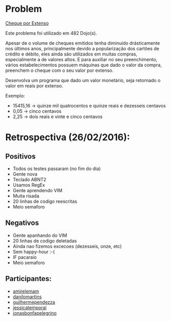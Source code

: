 Problem
=======

[Cheque por Extenso](http://dojopuzzles.com/problemas/exibe/cheque-por-extenso/)

Este problema foi utilizado em 482 Dojo(s).

Apesar de o volume de cheques emitidos tenha diminuído drásticamente nos
últimos anos, principalmente devido a popularização dos cartões de crédito e
débito, eles ainda são utilizados em muitas compras, especialmente a de valores
altos. E para auxiliar no seu preenchimento, vários estabelecimentos possuem
máquinas que dado o valor da compra, preenchem o cheque com o seu valor por
extenso.

Desenvolva um programa que dado um valor monetário, seja retornado o valor em
reais por extenso.

Exemplo:

* 15415,16 -> quinze mil quatrocentos e quinze reais e dezesseis centavos
* 0,05 -> cinco centavos
* 2,25 -> dois reais e vinte e cinco centavos



Retrospectiva (26/02/2016):
===========================

Positivos
---------

* Todos os testes passaram (no fim do dia)
* Gente nova
* Teclado ABNT2
* Usamos RegEx
* Gente aprendendo VIM
* Muita risada
* 20 linhas de codigo reescritas
* Meio semaforo


Negativos
---------

* Gente apanhando do VIM
* 20 linhas de codigo deletadas 
* Ainda nao fizemos excecoes (dezesseis, onze, etc)
* Sem happy-hour :-(
* IF pacaraio
* Meio semaforo


Participantes:
--------------

* [amirelemam](https://github.com/amireleman)
* [danilomartins](https://github.com/mawkee)
* [guilhermependezza](https://github.com/guilhermependezza)
* [jessicatemporal](https://github.com/jtemporal)
* [jonasbonfapelegrino](https://github.com/jonasbp)

